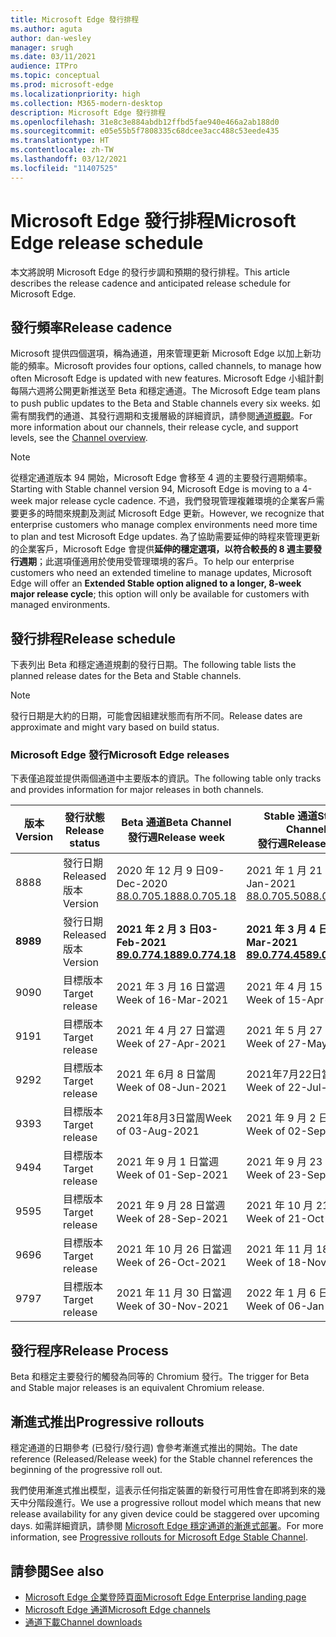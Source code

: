 ```yaml
---
title: Microsoft Edge 發行排程
ms.author: aguta
author: dan-wesley
manager: srugh
ms.date: 03/11/2021
audience: ITPro
ms.topic: conceptual
ms.prod: microsoft-edge
ms.localizationpriority: high
ms.collection: M365-modern-desktop
description: Microsoft Edge 發行排程
ms.openlocfilehash: 31e8c3e884abdb12ffbd5fae940e466a2ab188d0
ms.sourcegitcommit: e05e55b5f7808335c68dcee3acc488c53eede435
ms.translationtype: HT
ms.contentlocale: zh-TW
ms.lasthandoff: 03/12/2021
ms.locfileid: "11407525"
---
```

# <a name="microsoft-edge-release-schedule"></a><span data-ttu-id="1bca0-103">Microsoft Edge 發行排程</span><span class="sxs-lookup"><span data-stu-id="1bca0-103">Microsoft Edge release schedule</span></span>

<span data-ttu-id="1bca0-104">本文將說明 Microsoft Edge 的發行步調和預期的發行排程。</span><span class="sxs-lookup"><span data-stu-id="1bca0-104">This article describes the release cadence and anticipated release schedule for Microsoft Edge.</span></span>

## <a name="release-cadence"></a><span data-ttu-id="1bca0-105">發行頻率</span><span class="sxs-lookup"><span data-stu-id="1bca0-105">Release cadence</span></span>

<span data-ttu-id="1bca0-106">Microsoft 提供四個選項，稱為通道，用來管理更新 Microsoft Edge 以加上新功能的頻率。</span><span class="sxs-lookup"><span data-stu-id="1bca0-106">Microsoft provides four options, called channels, to manage how often Microsoft Edge is updated with new features.</span></span> <span data-ttu-id="1bca0-107">Microsoft Edge 小組計劃每隔六週將公開更新推送至 Beta 和穩定通道。</span><span class="sxs-lookup"><span data-stu-id="1bca0-107">The Microsoft Edge team plans to push public updates to the Beta and Stable channels every six weeks.</span></span> <span data-ttu-id="1bca0-108">如需有關我們的通道、其發行週期和支援層級的詳細資訊，請參閱[通道概觀](https://docs.microsoft.com/DeployEdge/microsoft-edge-channels#channel-overview)。</span><span class="sxs-lookup"><span data-stu-id="1bca0-108">For more information about our channels, their release cycle, and support levels, see the [Channel overview](https://docs.microsoft.com/DeployEdge/microsoft-edge-channels#channel-overview).</span></span>

> [!NOTE]
> <span data-ttu-id="1bca0-109">從穩定通道版本 94 開始，Microsoft Edge 會移至 4 週的主要發行週期頻率。</span><span class="sxs-lookup"><span data-stu-id="1bca0-109">Starting with Stable channel version 94, Microsoft Edge is moving to a 4-week major release cycle cadence.</span></span> <span data-ttu-id="1bca0-110">不過，我們發現管理複雜環境的企業客戶需要更多的時間來規劃及測試 Microsoft Edge 更新。</span><span class="sxs-lookup"><span data-stu-id="1bca0-110">However, we recognize that enterprise customers who manage complex environments need more time to plan and test Microsoft Edge updates.</span></span> <span data-ttu-id="1bca0-111">為了協助需要延伸的時程來管理更新的企業客戶，Microsoft Edge 會提供**延伸的穩定選項，以符合較長的 8 週主要發行週期**；此選項僅適用於使用受管理環境的客戶。</span><span class="sxs-lookup"><span data-stu-id="1bca0-111">To help our enterprise customers who need an extended timeline to manage updates, Microsoft Edge will offer an **Extended Stable option aligned to a longer, 8-week major release cycle**; this option will only be available for customers with managed environments.</span></span>

## <a name="release-schedule"></a><span data-ttu-id="1bca0-112">發行排程</span><span class="sxs-lookup"><span data-stu-id="1bca0-112">Release schedule</span></span>

<span data-ttu-id="1bca0-113">下表列出 Beta 和穩定通道規劃的發行日期。</span><span class="sxs-lookup"><span data-stu-id="1bca0-113">The following table lists the planned release dates for the Beta and Stable channels.</span></span>

> [!NOTE]
> <span data-ttu-id="1bca0-114">發行日期是大約的日期，可能會因組建狀態而有所不同。</span><span class="sxs-lookup"><span data-stu-id="1bca0-114">Release dates are approximate and might vary based on build status.</span></span>

### <a name="microsoft-edge-releases"></a><span data-ttu-id="1bca0-115">Microsoft Edge 發行</span><span class="sxs-lookup"><span data-stu-id="1bca0-115">Microsoft Edge releases</span></span>

<span data-ttu-id="1bca0-116">下表僅追蹤並提供兩個通道中主要版本的資訊。</span><span class="sxs-lookup"><span data-stu-id="1bca0-116">The following table only tracks and provides information for major releases in both channels.</span></span>

| <span data-ttu-id="1bca0-117">版本</span><span class="sxs-lookup"><span data-stu-id="1bca0-117">Version</span></span> | <span data-ttu-id="1bca0-118">發行狀態</span><span class="sxs-lookup"><span data-stu-id="1bca0-118">Release status</span></span> | <span data-ttu-id="1bca0-119">Beta 通道</span><span class="sxs-lookup"><span data-stu-id="1bca0-119">Beta Channel</span></span><br><span data-ttu-id="1bca0-120">發行週</span><span class="sxs-lookup"><span data-stu-id="1bca0-120">Release week</span></span> | <span data-ttu-id="1bca0-121">Stable 通道</span><span class="sxs-lookup"><span data-stu-id="1bca0-121">Stable Channel</span></span><br><span data-ttu-id="1bca0-122">發行週</span><span class="sxs-lookup"><span data-stu-id="1bca0-122">Release week</span></span> |
|---------|-----|------|--------|
| <span data-ttu-id="1bca0-123">88</span><span class="sxs-lookup"><span data-stu-id="1bca0-123">88</span></span> | <span data-ttu-id="1bca0-124">發行日期</span><span class="sxs-lookup"><span data-stu-id="1bca0-124">Released</span></span><br><span data-ttu-id="1bca0-125">版本</span><span class="sxs-lookup"><span data-stu-id="1bca0-125">Version</span></span> | <span data-ttu-id="1bca0-126">2020 年 12 月 9 日</span><span class="sxs-lookup"><span data-stu-id="1bca0-126">09-Dec-2020</span></span><br>[<span data-ttu-id="1bca0-127">88.0.705.18</span><span class="sxs-lookup"><span data-stu-id="1bca0-127">88.0.705.18</span></span>](https://docs.microsoft.com/deployedge/microsoft-edge-relnote-beta-channel#version-88070518-december-9) | <span data-ttu-id="1bca0-128">2021 年 1 月 21 日</span><span class="sxs-lookup"><span data-stu-id="1bca0-128">21-Jan-2021</span></span><br>[<span data-ttu-id="1bca0-129">88.0.705.50</span><span class="sxs-lookup"><span data-stu-id="1bca0-129">88.0.705.50</span></span>](https://docs.microsoft.com/deployedge/microsoft-edge-relnote-stable-channel#version-88070550-january-21)|
| **<span data-ttu-id="1bca0-130">89</span><span class="sxs-lookup"><span data-stu-id="1bca0-130">89</span></span>** | <span data-ttu-id="1bca0-131">發行日期</span><span class="sxs-lookup"><span data-stu-id="1bca0-131">Released</span></span><br><span data-ttu-id="1bca0-132">版本</span><span class="sxs-lookup"><span data-stu-id="1bca0-132">Version</span></span> | **<span data-ttu-id="1bca0-133">2021 年 2 月 3 日</span><span class="sxs-lookup"><span data-stu-id="1bca0-133">03-Feb-2021</span></span>**<br>**[<span data-ttu-id="1bca0-134">89.0.774.18</span><span class="sxs-lookup"><span data-stu-id="1bca0-134">89.0.774.18</span></span>](https://docs.microsoft.com/deployedge/microsoft-edge-relnote-beta-channel#version-89077418-february-3)** | **<span data-ttu-id="1bca0-135">2021 年 3 月 4 日</span><span class="sxs-lookup"><span data-stu-id="1bca0-135">04-Mar-2021</span></span>**<br>**[<span data-ttu-id="1bca0-136">89.0.774.45</span><span class="sxs-lookup"><span data-stu-id="1bca0-136">89.0.774.45</span></span>](https://docs.microsoft.com/deployedge/microsoft-edge-relnote-stable-channel#version-89077445-march-21)** |
| <span data-ttu-id="1bca0-137">90</span><span class="sxs-lookup"><span data-stu-id="1bca0-137">90</span></span> | <span data-ttu-id="1bca0-138">目標版本</span><span class="sxs-lookup"><span data-stu-id="1bca0-138">Target release</span></span> | <span data-ttu-id="1bca0-139">2021 年 3 月 16 日當週</span><span class="sxs-lookup"><span data-stu-id="1bca0-139">Week of 16-Mar-2021</span></span> | <span data-ttu-id="1bca0-140">2021 年 4 月 15 日當週</span><span class="sxs-lookup"><span data-stu-id="1bca0-140">Week of 15-Apr-2021</span></span> |
| <span data-ttu-id="1bca0-141">91</span><span class="sxs-lookup"><span data-stu-id="1bca0-141">91</span></span> | <span data-ttu-id="1bca0-142">目標版本</span><span class="sxs-lookup"><span data-stu-id="1bca0-142">Target release</span></span> | <span data-ttu-id="1bca0-143">2021 年 4 月 27 日當週</span><span class="sxs-lookup"><span data-stu-id="1bca0-143">Week of 27-Apr-2021</span></span> | <span data-ttu-id="1bca0-144">2021 年 5 月 27 日當週</span><span class="sxs-lookup"><span data-stu-id="1bca0-144">Week of 27-May-2021</span></span> |
| <span data-ttu-id="1bca0-145">92</span><span class="sxs-lookup"><span data-stu-id="1bca0-145">92</span></span> | <span data-ttu-id="1bca0-146">目標版本</span><span class="sxs-lookup"><span data-stu-id="1bca0-146">Target release</span></span> | <span data-ttu-id="1bca0-147">2021 年 6月 8 日當周</span><span class="sxs-lookup"><span data-stu-id="1bca0-147">Week of 08-Jun-2021</span></span> | <span data-ttu-id="1bca0-148">2021年7月22日當周</span><span class="sxs-lookup"><span data-stu-id="1bca0-148">Week of 22-Jul-2021</span></span> |
| <span data-ttu-id="1bca0-149">93</span><span class="sxs-lookup"><span data-stu-id="1bca0-149">93</span></span> | <span data-ttu-id="1bca0-150">目標版本</span><span class="sxs-lookup"><span data-stu-id="1bca0-150">Target release</span></span> | <span data-ttu-id="1bca0-151">2021年8月3日當周</span><span class="sxs-lookup"><span data-stu-id="1bca0-151">Week of 03-Aug-2021</span></span> | <span data-ttu-id="1bca0-152">2021 年 9 月 2 日當週</span><span class="sxs-lookup"><span data-stu-id="1bca0-152">Week of 02-Sep-2021</span></span> |
| <span data-ttu-id="1bca0-153">94</span><span class="sxs-lookup"><span data-stu-id="1bca0-153">94</span></span> | <span data-ttu-id="1bca0-154">目標版本</span><span class="sxs-lookup"><span data-stu-id="1bca0-154">Target release</span></span> | <span data-ttu-id="1bca0-155">2021 年 9 月 1 日當週</span><span class="sxs-lookup"><span data-stu-id="1bca0-155">Week of 01-Sep-2021</span></span> | <span data-ttu-id="1bca0-156">2021 年 9 月 23 日當週</span><span class="sxs-lookup"><span data-stu-id="1bca0-156">Week of 23-Sep-2021</span></span> |
| <span data-ttu-id="1bca0-157">95</span><span class="sxs-lookup"><span data-stu-id="1bca0-157">95</span></span> | <span data-ttu-id="1bca0-158">目標版本</span><span class="sxs-lookup"><span data-stu-id="1bca0-158">Target release</span></span> | <span data-ttu-id="1bca0-159">2021 年 9 月 28 日當週</span><span class="sxs-lookup"><span data-stu-id="1bca0-159">Week of 28-Sep-2021</span></span> | <span data-ttu-id="1bca0-160">2021 年 10 月 21 日當週</span><span class="sxs-lookup"><span data-stu-id="1bca0-160">Week of 21-Oct-2021</span></span> |
| <span data-ttu-id="1bca0-161">96</span><span class="sxs-lookup"><span data-stu-id="1bca0-161">96</span></span> | <span data-ttu-id="1bca0-162">目標版本</span><span class="sxs-lookup"><span data-stu-id="1bca0-162">Target release</span></span> | <span data-ttu-id="1bca0-163">2021 年 10 月 26 日當週</span><span class="sxs-lookup"><span data-stu-id="1bca0-163">Week of 26-Oct-2021</span></span> | <span data-ttu-id="1bca0-164">2021 年 11 月 18 日當週</span><span class="sxs-lookup"><span data-stu-id="1bca0-164">Week of 18-Nov-2021</span></span> |
| <span data-ttu-id="1bca0-165">97</span><span class="sxs-lookup"><span data-stu-id="1bca0-165">97</span></span> | <span data-ttu-id="1bca0-166">目標版本</span><span class="sxs-lookup"><span data-stu-id="1bca0-166">Target release</span></span> | <span data-ttu-id="1bca0-167">2021 年 11 月 30 日當週</span><span class="sxs-lookup"><span data-stu-id="1bca0-167">Week of 30-Nov-2021</span></span> | <span data-ttu-id="1bca0-168">2022 年 1 月 6 日當週</span><span class="sxs-lookup"><span data-stu-id="1bca0-168">Week of 06-Jan-2022</span></span> |

## <a name="release-process"></a><span data-ttu-id="1bca0-169">發行程序</span><span class="sxs-lookup"><span data-stu-id="1bca0-169">Release Process</span></span>

<span data-ttu-id="1bca0-170">Beta 和穩定主要發行的觸發為同等的 Chromium 發行。</span><span class="sxs-lookup"><span data-stu-id="1bca0-170">The trigger for Beta and Stable major releases is an equivalent Chromium release.</span></span>

## <a name="progressive-rollouts"></a><span data-ttu-id="1bca0-171">漸進式推出</span><span class="sxs-lookup"><span data-stu-id="1bca0-171">Progressive rollouts</span></span>

<span data-ttu-id="1bca0-172">穩定通道的日期參考 (已發行/發行週) 會參考漸進式推出的開始。</span><span class="sxs-lookup"><span data-stu-id="1bca0-172">The date reference (Released/Release week) for the Stable channel references the beginning of the progressive roll out.</span></span>

<span data-ttu-id="1bca0-173">我們使用漸進式推出模型，這表示任何指定裝置的新發行可用性會在即將到來的幾天中分階段進行。</span><span class="sxs-lookup"><span data-stu-id="1bca0-173">We use a progressive rollout model which means that new release availability for any given device could be staggered over upcoming days.</span></span> <span data-ttu-id="1bca0-174">如需詳細資訊，請參閱 [Microsoft Edge 穩定通道的漸進式部署](microsoft-edge-update-progressive-rollout.md)。</span><span class="sxs-lookup"><span data-stu-id="1bca0-174">For more information, see [Progressive rollouts for Microsoft Edge Stable Channel](microsoft-edge-update-progressive-rollout.md).</span></span>

## <a name="see-also"></a><span data-ttu-id="1bca0-175">請參閱</span><span class="sxs-lookup"><span data-stu-id="1bca0-175">See also</span></span>

- [<span data-ttu-id="1bca0-176">Microsoft Edge 企業登陸頁面</span><span class="sxs-lookup"><span data-stu-id="1bca0-176">Microsoft Edge Enterprise landing page</span></span>](https://aka.ms/EdgeEnterprise)
- [<span data-ttu-id="1bca0-177">Microsoft Edge 通道</span><span class="sxs-lookup"><span data-stu-id="1bca0-177">Microsoft Edge channels</span></span>](microsoft-edge-channels.md)
- [<span data-ttu-id="1bca0-178">通道下載</span><span class="sxs-lookup"><span data-stu-id="1bca0-178">Channel downloads</span></span>](https://www.microsoft.com/edge/business/download)